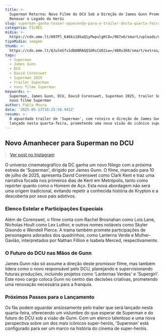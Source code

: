 ```yaml
---
title: >-
  Superman Retorna: Novo Filme do DCU Sob a Direção de James Gunn Promete
  Renovar o Legado do Herói
slug: superman-ganha-teaser-aquecendo-para-o-trailer-desta-quarta-feira
categoria: FILMES
midia: >-
  https://cdn.ome.lt/H9TPl_K46ks18kaQ1yPwpulgKC8=/987x0/smart/uploads/conteudo/fotos/OMELETE_CAPA_-_2025-05-13T130831.659.png
tipoMidia: imagem
thumb: >-
  https://cdn.ome.lt/QJulmSfv1dDANRAGQ1bRsCUOJiw=/480x360/smart/extras/conteudos/omelete_THUMB_-_2025-05-13T130844.493.png
tags:
  - Superman
  - James Gunn
  - DCU
  - David Corenswet
  - Superman 2025
  - trailer Superman
  - novo filme Superman
keywords: >-
  Superman, James Gunn, DCU, David Corenswet, Superman 2025, trailer Superman,
  novo filme Superman
author: Pablo Moura
data: '2025-05-13T16:25:56.941Z'
resumo: >-
  O aguardado trailer de 'Superman', com roteiro e direção de James Gunn, será
  lançado nesta quarta-feira, prometendo uma nova visão do icônico super-herói.
---
```


## Novo Amanhecer para Superman no DCU

<blockquote class="instagram-media" data-instgrm-permalink="https://www.instagram.com/reel/DJmXWIegVMP/" data-instgrm-version="14" style="width:100%; max-width:540px; margin:1rem auto;"><a href="https://www.instagram.com/reel/DJmXWIegVMP/">Ver post no Instagram</a></blockquote>

O universo cinematográfico da DC ganha um novo fôlego com a próxima estreia de 'Superman', dirigido por James Gunn. O filme, marcado para 10 de julho de 2025, apresenta David Corenswet como Clark Kent e traz uma narrativa focada nos primeiros dias de Kent em Metrópolis, tanto como repórter quanto como o Homem de Aço. Esta nova abordagem não será uma origem tradicional, evitando repetir a conhecida história de Krypton e a descoberta por seus pais adotivos.

### Elenco Estelar e Participações Especiais

Além de Corenswet, o filme conta com Rachel Brosnahan como Lois Lane, Nicholas Hoult como Lex Luthor, e outros nomes notáveis como Skyler Gisondo e Wendell Pierce. A trama também promete participações de personagens adorados dos quadrinhos, como Lanterna Verde e Mulher-Gavião, interpretados por Nathan Fillion e Isabela Merced, respectivamente.

### O Futuro do DCU nas Mãos de Gunn

James Gunn não só assume a direção deste promissor filme, mas também lidera como o novo responsável pelo DCU, planejando e supervisionando futuras produções, incluindo projetos como 'Lanternas Verdes' e 'Supergirl'. Este novo cargo coloca Gunn no centro das decisões criativas, prometendo uma renovação necessária para a franquia.

### Próximos Passos para o Lançamento

Os fãs podem aguardar ansiosamente pelo trailer que será lançado nesta quarta-feira, oferecendo um vislumbre do que esperar de Superman e do futuro do DCU sob a visão de Gunn. Com um elenco talentoso e uma nova perspectiva sobre um dos mais icônicos super-heróis, 'Superman' está configurado para ser um marco na história do cinema de super-heróis.

